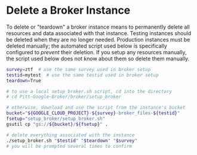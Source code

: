 # Delete a Broker Instance

To delete or "teardown" a broker instance means to permanently delete all resources and data associated with that instance.
Testing instances should be deleted when they are no longer needed.
Production instances must be deleted manually; the automated script used below is specifically configured to _prevent_ their deletion.
If you setup any resources manually, the script used below does not know about them so delete them manually.

```bash
survey=ztf  # use the same survey used in broker setup
testid=mytest  # use the same testid used in broker setup
teardown=True

# to use a local setup_broker.sh script, cd into the directory
# cd Pitt-Google-Broker/broker/setup_broker  

# otherwise, download and use the script from the instance's bucket
bucket="${GOOGLE_CLOUD_PROJECT}-${survey}-broker_files-${testid}"
fsetup="setup_broker/setup_broker.sh"
gsutil cp "gs://${bucket}/${fsetup}" .

# delete everything associated with the instance
./setup_broker.sh "$testid" "$teardown" "$survey"
# you will be prompted several times to confirm
```

